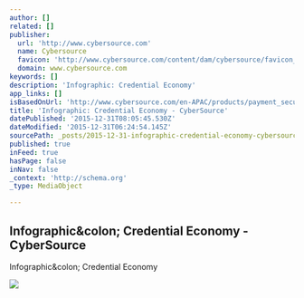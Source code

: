 ```yaml
---
author: []
related: []
publisher:
  url: 'http://www.cybersource.com'
  name: Cybersource
  favicon: 'http://www.cybersource.com/content/dam/cybersource/favicon_64x64.png'
  domain: www.cybersource.com
keywords: []
description: 'Infographic: Credential Economy'
app_links: []
isBasedOnUrl: 'http://www.cybersource.com/en-APAC/products/payment_security/credential_economy/?dcid=701F0000000SxwJ&utm_source=LinkedIn&utm_medium=Social_Media&utm_content=Infographic_Credential_Economy&utm_campaign=APAC_Customer_Experience'
title: 'Infographic: Credential Economy - CyberSource'
datePublished: '2015-12-31T08:05:45.530Z'
dateModified: '2015-12-31T06:24:54.145Z'
sourcePath: _posts/2015-12-31-infographic-credential-economy-cybersource.md
published: true
inFeed: true
hasPage: false
inNav: false
_context: 'http://schema.org'
_type: MediaObject

---
```

<article style=""><h1>Infographic&amp;colon; Credential Economy - CyberSource</h1><p>Infographic&amp;colon; Credential Economy</p><img src="http://www.cybersource.com/content/dam/cybersource/en-APAC/Images/infographic.jpg" /></article>